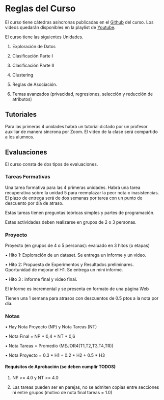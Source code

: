 # Reglas del Curso


El curso tiene cátedras asíncronas publicadas en el [Github](https://github.com/dccuchile/CC5206/) del curso. Los videos quedarán disponibles en la playlist de [Youtube](https://www.youtube.com/playlist?list=PLppKo85eGXiV4yFfmP0jBdYbaS_YATrH-). 



El curso tiene las siguientes Unidades.

1. Exploración de Datos

2. Clasificación Parte I

3. Clasificación Parte II

4. Clustering

5. Reglas de Asociación.

6. Temas avanzados (privacidad, regresiones, selección y reducción de atributos)



## Tutoriales



Para las primeras 4 unidades habrá un tutorial dictado por un profesor auxiliar de manera síncrona por Zoom. El video de la clase será compartido a los alumnos.





## Evaluaciones

El curso consta de dos tipos de evaluaciones.



### Tareas Formativas



Una tarea formativa para las 4 primeras unidades. Habrá una tarea recuperativa sobre la unidad 5 para reemplazar la peor nota o inasistencias. El plazo de entrega será de dos semanas por tarea con un punto de descuento por día de atraso.

Estas tareas tienen preguntas teóricas simples y partes de programación.

Estas actividades deben realizarse en grupos de 2 o 3 personas. 

### Proyecto



Proyecto (en grupos de 4 o 5 personas): evaluado en 3 hitos (o etapas)

• Hito 1: Exploración de un dataset. Se entrega un informe y un video.

• Hito 2: Propuesta de Experimentos y Resultados preliminares. Oportunidad de mejorar el H1. Se entrega un mini informe. 

• Hito 3 : informe final y video final.

El informe es incremental y se presenta en formato de una página Web

Tienen una 1 semana para atrasos con descuentos de 0.5 ptos a la nota por día.


### Notas



• Hay Nota Proyecto (NP) y Nota Tareas (NT)

• Nota Final = NP * 0,4 + NT * 0,6

• Nota Tareas = Promedio (MEJOR4(T1,T2,T3,T4,TR)) 

• Nota Proyecto =  0.3 * H1 + 0.2 * H2 + 0.5 * H3   



#### Requisitos de Aprobación  (se deben cumplir TODOS)


1) NP >= 4.0 y NT >= 4.0

2) Las tareas pueden ser en parejas, no se admiten copias entre secciones ni entre grupos (motivo de nota final tareas = 1.0)
